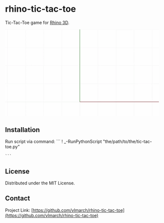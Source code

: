 # rhino-tic-tac-toe

Tic-Tac-Toe game for [Rhino 3D](https://www.rhino3d.com).

![rhino-tic-tac-toe.gif](rhino-tic-tac-toe.gif)

## Installation

Run script via command:
    ```
    ! _-RunPythonScript "the/path/to/the/tic-tac-toe.py"

    ```

## License

Distributed under the MIT License.

## Contact

Project Link: [https://github.com/vlmarch/rhino-tic-tac-toe](https://github.com/vlmarch/rhino-tic-tac-toe)
